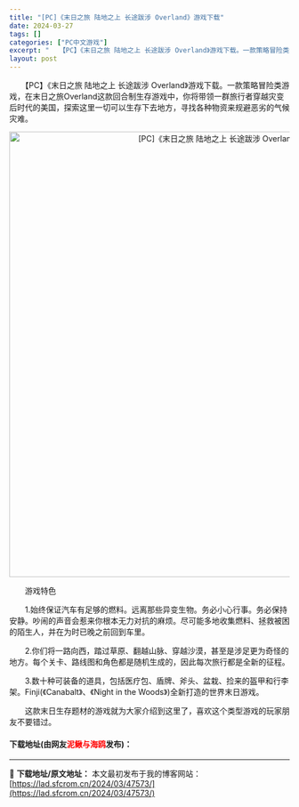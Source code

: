 ```yaml
---
title: "[PC]《末日之旅 陆地之上 长途跋涉 Overland》游戏下载"
date: 2024-03-27
tags: []
categories: ["PC中文游戏"]
excerpt: "　　【PC】《末日之旅 陆地之上 长途跋涉 Overland》游戏下载。一款策略冒险类游戏，在末日之旅Overland这款回合制生存游戏中，你将带领一群旅行者穿越灾变后时代的美国，探索这里一切可以生存下去地方，寻找各种物资来规避恶劣的气候灾难。 　　游戏特色 　　1.始终保证汽车有足够的燃料。远离那&hellip;"
layout: post
---
```


 <p>　　【PC】《末日之旅 陆地之上 长途跋涉 Overland》游戏下载。一款策略冒险类游戏，在末日之旅Overland这款回合制生存游戏中，你将带领一群旅行者穿越灾变后时代的美国，探索这里一切可以生存下去地方，寻找各种物资来规避恶劣的气候灾难。</p> <p align="center"><img align="" border="0" src="https://lad.sfcrom.cn/wp-content/uploads/2024/03/20240327_6603776f733d2.webp" width="801" alt="[PC]《末日之旅 陆地之上 长途跋涉 Overland》游戏下载" /></p> <p>　　游戏特色</p> <p>　　1.始终保证汽车有足够的燃料。远离那些异变生物。务必小心行事。务必保持安静。吵闹的声音会惹来你根本无力对抗的麻烦。尽可能多地收集燃料、拯救被困的陌生人，并在为时已晚之前回到车里。</p> <p>　　2.你们将一路向西，踏过草原、翻越山脉、穿越沙漠，甚至是涉足更为奇怪的地方。每个关卡、路线图和角色都是随机生成的，因此每次旅行都是全新的征程。</p> <p>　　3.数十种可装备的道具，包括医疗包、盾牌、斧头、盆栽、捡来的盔甲和行李架。Finji(《Canabalt》、《Night in the Woods》)全新打造的世界末日游戏。</p> <p>　　这款末日生存题材的游戏就为大家介绍到这里了，喜欢这个类型游戏的玩家朋友不要错过。</p> <p><h4>下载地址(由网友<font color="red">泥鳅与海鸥</font>发布)：</h4></p> 

---
📖 **下载地址/原文地址：** 本文最初发布于我的博客网站：[https://lad.sfcrom.cn/2024/03/47573/](https://lad.sfcrom.cn/2024/03/47573/)
